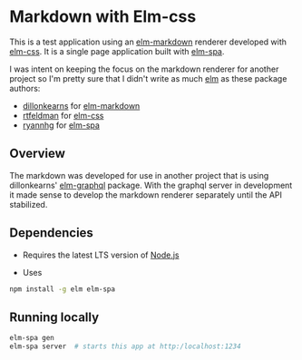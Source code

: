 # Markdown with Elm-css

This is a test application using an
[elm-markdown](https://package.elm-lang.org/packages/dillonkearns/elm-markdown/latest/)
renderer developed with
[elm-css](https://package.elm-lang.org/packages/rtfeldman/elm-css/latest/).
It is a single page application built with
[elm-spa](https://elm-spa.dev).


I was intent on keeping the focus on the markdown renderer for another
project so I'm pretty sure that I didn't write as much
[elm](https://elm-lang.org/) as these package authors:

 - [dillonkearns](https://github.com/dillonkearns)
   for [elm-markdown](https://package.elm-lang.org/packages/dillonkearns/elm-markdown/latest/)
 - [rtfeldman](https://github.com/rtfeldman)
   for [elm-css](https://package.elm-lang.org/packages/rtfeldman/elm-css/latest/)
 - [ryannhg](https://github.com/ryannhg) for
   [elm-spa](https://elm-spa.dev)

## Overview

The markdown was developed for use in another project that is using
dillonkearns'
[elm-graphql](https://github.com/dillonkearns/elm-graphql)
package. With the graphql server in development it made sense to
develop the markdown renderer separately until the API stabilized.

## Dependencies

 - Requires the latest LTS version of [Node.js](https://nodejs.org/)

 - Uses

```bash
npm install -g elm elm-spa
```

## Running locally

```bash
elm-spa gen
elm-spa server  # starts this app at http:/localhost:1234
```
